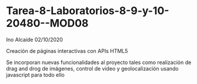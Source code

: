 # Tarea-8-Laboratorios-8-9-y-10-20480--MOD08

Ino Alcaide
02/10/2020

Creación de páginas interactivas con APIs HTML5

Se incorporan nuevas funcionalidades al proyecto tales como realización de drag and drog de imágenes, control de video y geolocalización usando javascript para todo ello

